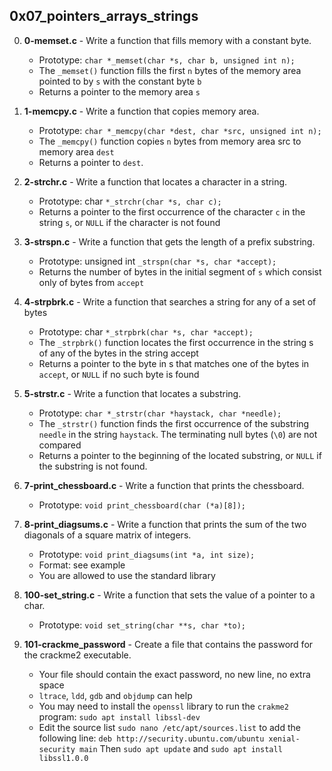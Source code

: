 ## 0x07_pointers_arrays_strings

0. **0-memset.c** - Write a function that fills memory with a constant byte.
	* Prototype: ```char *_memset(char *s, char b, unsigned int n);```
	* The ```_memset()``` function fills the first ```n``` bytes of the memory area pointed to by ```s``` with the constant byte ```b```
	* Returns a pointer to the memory area ```s```

1. **1-memcpy.c** - Write a function that copies memory area.
	* Prototype: ```char *_memcpy(char *dest, char *src, unsigned int n);```
	* The ```_memcpy()``` function copies ```n``` bytes from memory area src to memory area ```dest```
	* Returns a pointer to ```dest```.

2. **2-strchr.c** - Write a function that locates a character in a string.
	* Prototype: char ```*_strchr(char *s, char c);```
	* Returns a pointer to the first occurrence of the character ```c``` in the string ```s```, or ```NULL``` if the character is not found

3. **3-strspn.c** - Write a function that gets the length of a prefix substring.
	* Prototype: unsigned int ```_strspn(char *s, char *accept);```
	* Returns the number of bytes in the initial segment of ```s``` which consist only of bytes from ```accept```

4. **4-strpbrk.c** - Write a function that searches a string for any of a set of bytes
	* Prototype: char ``` *_strpbrk(char *s, char *accept); ```
	* The ```_strpbrk()``` function locates the first occurrence in the string s of any of the bytes in the string accept
	* Returns a pointer to the byte in s that matches one of the bytes in ```accept```, or ```NULL``` if no such byte is found

5. **5-strstr.c** - Write a function that locates a substring.
	* Prototype: ```char *_strstr(char *haystack, char *needle);```
	* The ```_strstr()``` function finds the first occurrence of the substring ```needle``` in the string ```haystack```. The terminating null bytes (```\0```) are not compared
	* Returns a pointer to the beginning of the located substring, or ```NULL``` if the substring is not found.

6. **7-print_chessboard.c** - Write a function that prints the chessboard.
	* Prototype: ```void print_chessboard(char (*a)[8]);```

7. **8-print_diagsums.c** - Write a function that prints the sum of the two diagonals of a square matrix of integers.
	* Prototype: ```void print_diagsums(int *a, int size);```
	* Format: see example
	* You are allowed to use the standard library

8. **100-set_string.c** - Write a function that sets the value of a pointer to a char.
	* Prototype: ```void set_string(char **s, char *to);```

9. **101-crackme_password** - Create a file that contains the password for the crackme2 executable.
	* Your file should contain the exact password, no new line, no extra space
	* ```ltrace```, ```ldd```, ```gdb``` and ```objdump``` can help
	* You may need to install the ```openssl``` library to run the ```crakme2``` program: ```sudo apt install libssl-dev```
	* Edit the source list ```sudo nano /etc/apt/sources.list``` to add the following line: ```deb http://security.ubuntu.com/ubuntu xenial-security main``` Then ```sudo apt update``` and ```sudo apt install libssl1.0.0```
